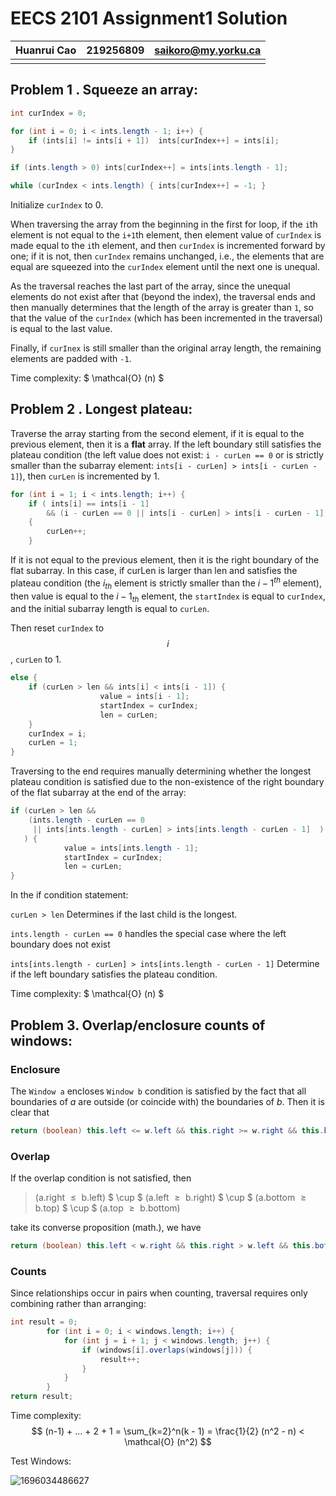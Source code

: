 # EECS 2101 Assignment1 Solution

| Huanrui Cao | 219256809 | saikoro@my.yorku.ca |
| ----------- | --------- | ------------------- |
|             |           |                     |

## Problem 1 . Squeeze an array:

```java
int curIndex = 0;

for (int i = 0; i < ints.length - 1; i++) {
	if (ints[i] != ints[i + 1])  ints[curIndex++] = ints[i]; 
}

if (ints.length > 0) ints[curIndex++] = ints[ints.length - 1];

while (curIndex < ints.length) { ints[curIndex++] = -1; }
```

Initialize `curIndex` to 0. 

When traversing the array from the beginning in the first for loop, if the `i`th element is not equal to the `i+1`th element, then element value of `curIndex` is made equal to the `i`th element, and then `curIndex` is incremented forward by one; if it is not, then `curIndex` remains unchanged, i.e., the elements that are equal are squeezed into the `curIndex` element until the next one is unequal.

As the traversal reaches the last part of the array, since the unequal elements do not exist after that (beyond the index), the traversal ends and then manually determines that the length of the array is greater than `1`, so that the value of the `curIndex` (which has been incremented in the traversal) is equal to the last value.

Finally, if `curInex` is still smaller than the original array length, the remaining elements are padded with `-1`.



Time complexity:  $  \mathcal{O} (n) $

## Problem 2 . Longest plateau:

Traverse the array starting from the second element, if it is equal to the previous element, then it is a **flat** array. If the left boundary still satisfies the plateau condition (the left value does not exist: `i - curLen == 0` or is strictly smaller than the subarray element: `ints[i - curLen] > ints[i - curLen - 1]`), then `curLen` is incremented by 1.

```Java
for (int i = 1; i < ints.length; i++) { 
    if ( ints[i] == ints[i - 1] 
        && (i - curLen == 0 || ints[i - curLen] > ints[i - curLen - 1])) 
    { 
        curLen++;
    } 
```

If it is not equal to the previous element, then it is the right boundary of the flat subarray.
In this case, if curLen is larger than len and satisfies the plateau condition (the $i_{th}$ element is strictly smaller than the $i-1^{th}$ element), then value is equal to the $i-1_{th}$ element, the `startIndex` is equal to `curIndex`, and the initial subarray length is equal to `curLen`.

Then reset `curIndex` to $$i$$, `curLen` to $1$.

```java
else {
	if (curLen > len && ints[i] < ints[i - 1]) {
                    value = ints[i - 1];
                    startIndex = curIndex;
                    len = curLen;
	}
	curIndex = i;
	curLen = 1;
}
```

Traversing to the end requires manually determining whether the longest plateau condition is satisfied due to the non-existence of the right boundary of the flat subarray at the end of the array:

```java
if (curLen > len && 
    (ints.length - curLen == 0 
     || ints[ints.length - curLen] > ints[ints.length - curLen - 1]  )
   ) {
            value = ints[ints.length - 1];
            startIndex = curIndex;
            len = curLen;
}
```

In the if condition statement:

`curLen > len` Determines if the last child is the longest.

`ints.length - curLen == 0` handles the special case where the left boundary does not exist

`ints[ints.length - curLen] > ints[ints.length - curLen - 1]` Determine if the left boundary satisfies the plateau condition.

Time complexity:  $   \mathcal{O} (n) $

## Problem 3. Overlap/enclosure counts of windows:

### Enclosure  

The `Window a` encloses `Window b` condition is satisfied by the fact that all boundaries of $a$ are outside (or coincide with) the boundaries of $b$. Then it is clear that

```java
return (boolean) this.left <= w.left && this.right >= w.right && this.bottom <= w.bottom && this.top >= w.top;
```

### Overlap

If the overlap condition is not satisfied, then 

>  (a.right $\le​$ b.left) $  \cup ​$ (a.left $\ge​$ b.right)  $  \cup ​$  (a.bottom $\ge​$ b.top)  $  \cup ​$ (a.top $\ge​$ b.bottom)

take its converse proposition (math.), we have

```Java
return (boolean) this.left < w.right && this.right > w.left && this.bottom < w.top && this.top > w.bottom;
```

### Counts

Since relationships occur in pairs when counting, traversal requires only combining rather than arranging:

```java
int result = 0;
        for (int i = 0; i < windows.length; i++) {
            for (int j = i + 1; j < windows.length; j++) {
                if (windows[i].overlaps(windows[j])) {
                    result++;
                }
            }
        }
return result;
```

Time complexity:  $$ (n-1) + ... + 2 + 1 = \sum_{k=2}^n(k - 1) = \frac{1}{2} (n^2 - n)   < \mathcal{O} (n^2) $$



Test Windows:

![1696034486627](C:\Users\ADMINI~1\AppData\Local\Temp\1696034486627.png)

